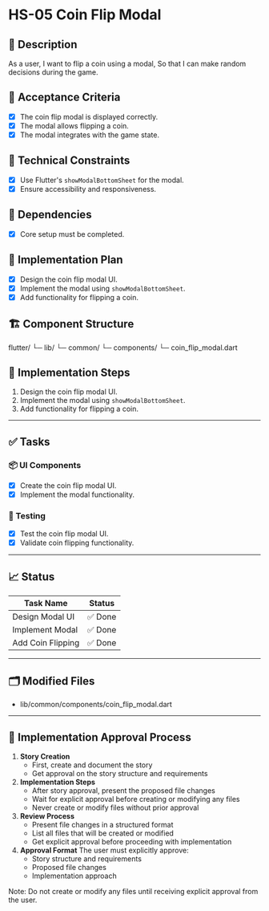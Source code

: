 # HS-05 Coin Flip Modal

## 📝 Description

As a user,
I want to flip a coin using a modal,
So that I can make random decisions during the game.

## 🎯 Acceptance Criteria

- [x] The coin flip modal is displayed correctly.
- [x] The modal allows flipping a coin.
- [x] The modal integrates with the game state.

## 🧩 Technical Constraints

- [x] Use Flutter's `showModalBottomSheet` for the modal.
- [x] Ensure accessibility and responsiveness.

## 🔧 Dependencies

- [x] Core setup must be completed.

## 🔨 Implementation Plan

- [x] Design the coin flip modal UI.
- [x] Implement the modal using `showModalBottomSheet`.
- [x] Add functionality for flipping a coin.

## 🏗 Component Structure

flutter/
└─ lib/
   └─ common/
       └─ components/
           └─ coin_flip_modal.dart

## 📝 Implementation Steps

1. Design the coin flip modal UI.
2. Implement the modal using `showModalBottomSheet`.
3. Add functionality for flipping a coin.

---

## ✅ Tasks

### 📦 UI Components

- [x] Create the coin flip modal UI.
- [x] Implement the modal functionality.

### 🧪 Testing

- [x] Test the coin flip modal UI.
- [x] Validate coin flipping functionality.

---

## 📈 Status

| Task Name                 | Status         |
| ------------------------- | -------------- |
| Design Modal UI           | ✅ Done        |
| Implement Modal           | ✅ Done        |
| Add Coin Flipping         | ✅ Done        |

---

## 🗂 Modified Files

- lib/common/components/coin_flip_modal.dart

---

## 🚨 Implementation Approval Process

1. **Story Creation**
   - First, create and document the story
   - Get approval on the story structure and requirements
2. **Implementation Steps**
   - After story approval, present the proposed file changes
   - Wait for explicit approval before creating or modifying any files
   - Never create or modify files without prior approval
3. **Review Process**
   - Present file changes in a structured format
   - List all files that will be created or modified
   - Get explicit approval before proceeding with implementation
4. **Approval Format**
   The user must explicitly approve:
   - Story structure and requirements
   - Proposed file changes
   - Implementation approach

Note: Do not create or modify any files until receiving explicit approval from the user.
